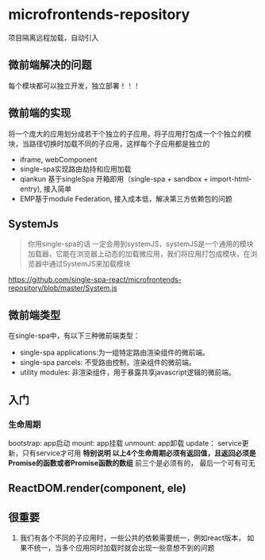 # microfrontends-repository
项目隔离远程加载，自动引入

## 微前端解决的问题
每个模块都可以独立开发，独立部署！！！

## 微前端的实现
将一个庞大的应用划分成若干个独立的子应用，将子应用打包成一个个独立的模块，当路径切换时加载不同的子应用，这样每个子应用都是独立的
* iframe, webComponent
* single-spa实现路由劫持和应用加载
* qiankun 基于singleSpa 开箱即用（single-spa + sandbox + import-html-entry), 接入简单
* EMP基于module Federation, 接入成本低，解决第三方依赖包的问题

## SystemJs
>你用single-spa的话 一定会用到systemJS，systemJS是一个通用的模块加载器，它能在浏览器上动态的加载微应用，我们将应用打包成模块，在浏览器中通过SystemJS来加载模块

https://github.com/single-spa-react/microfrontends-repository/blob/master/System.js






## 微前端类型
在single-spa中，有以下三种微前端类型：

* single-spa applications:为一组特定路由渲染组件的微前端。
* single-spa parcels: 不受路由控制，渲染组件的微前端。
* utility modules: 非渲染组件，用于暴露共享javascript逻辑的微前端。
## 入门
### 生命周期
bootstrap: app启动
mount: app挂载
unmount: app卸载
update： service更新，只有service才可用
**特别说明 以上4个生命周期必须有返回值，且返回必须是Promise的函数或者Promise函数的数组**
前三个是必须有的， 最后一个可有可无



## ReactDOM.render(component, ele)







## 很重要
1. 我们有各个不同的子应用时，一些公共的依赖需要统一，例如react版本， 如果不统一，当多个应用同时加载时就会出现一些意想不到的问题



